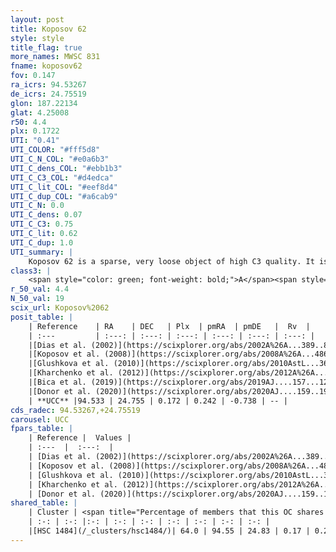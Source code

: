 ```yaml
---
layout: post
title: Koposov 62
style: style
title_flag: true
more_names: MWSC 831
fname: koposov62
fov: 0.147
ra_icrs: 94.53267
de_icrs: 24.75519
glon: 187.22134
glat: 4.25008
r50: 4.4
plx: 0.1722
UTI: "0.41"
UTI_COLOR: "#fff5d8"
UTI_C_N_COL: "#e0a6b3"
UTI_C_dens_COL: "#ebb1b3"
UTI_C_C3_COL: "#d4edca"
UTI_C_lit_COL: "#eef8d4"
UTI_C_dup_COL: "#a6cab9"
UTI_C_N: 0.0
UTI_C_dens: 0.07
UTI_C_C3: 0.75
UTI_C_lit: 0.62
UTI_C_dup: 1.0
UTI_summary: |
    Koposov 62 is a sparse, very loose object of high C3 quality. It is moderately studied in the literature. This object shares a significant percentage of members with a later reported entry.<br><br><span style="color: #99180f; font-weight: bold;">Warning: </span>contains less than 25 stars with <i>P>0.5</i> estimated.
class3: |
    <span style="color: green; font-weight: bold;">A</span><span style="color: #FFC300; font-weight: bold;">B</span>
r_50_val: 4.4
N_50_val: 19
scix_url: Koposov%2062
posit_table: |
    | Reference    | RA    | DEC   | Plx  | pmRA  | pmDE   |  Rv  |
    | :---         | :---: | :---: | :---: | :---: | :---: | :---: |
    |[Dias et al. (2002)](https://scixplorer.org/abs/2002A%26A...389..871D) | 94.508 | 24.711 | -- | 1.86 | -0.42 | -- |
    |[Koposov et al. (2008)](https://scixplorer.org/abs/2008A%26A...486..771K) | 94.508 | 24.711 | -- | -- | -- | -- |
    |[Glushkova et al. (2010)](https://scixplorer.org/abs/2010AstL...36...75G) | 94.508 | 24.711 | -- | -- | -- | -- |
    |[Kharchenko et al. (2012)](https://scixplorer.org/abs/2012A%26A...543A.156K) | 94.509 | 24.695 | -- | -2.1 | -4.84 | -- |
    |[Bica et al. (2019)](https://scixplorer.org/abs/2019AJ....157...12B) | 94.511 | 24.712 | -- | -- | -- | -- |
    |[Donor et al. (2020)](https://scixplorer.org/abs/2020AJ....159..199D) | 94.509 | 24.695 | -- | -0.02 | -0.43 | 51.8 |
    | **UCC** |94.533 | 24.755 | 0.172 | 0.242 | -0.738 | -- | 
cds_radec: 94.53267,+24.75519
carousel: UCC
fpars_table: |
    | Reference |  Values |
    | :---  |  :---:  |
    | [Dias et al. (2002)](https://scixplorer.org/abs/2002A%26A...389..871D) | `E(B-V)=0.34, Dist=2800.0, Age=9.4` |
    | [Koposov et al. (2008)](https://scixplorer.org/abs/2008A%26A...486..771K) | `E(B-V)=0.34, Distance=2800, Age=9.4` |
    | [Glushkova et al. (2010)](https://scixplorer.org/abs/2010AstL...36...75G) | `E(B-V)=0.34, Dm=12.21, Age=9.4` |
    | [Kharchenko et al. (2012)](https://scixplorer.org/abs/2012A%26A...543A.156K) | `e_bv=0.375, distance=3435, log_age=9.415` |
    | [Donor et al. (2020)](https://scixplorer.org/abs/2020AJ....159..199D) | `Fe/H=-0.27` |
shared_table: |
    | Cluster | <span title="Percentage of members that this OC shares with the ones listed">%</span>   | RA   | DEC   | Plx   | pmRA  | pmDE  | Rv | UTI |
    | :-: | :-: |:-: | :-: | :-: | :-: | :-: | :-: | :-: |
    |[HSC 1484](/_clusters/hsc1484/)| 64.0 | 94.55 | 24.83 | 0.17 | 0.21 | -0.72 | -- |0.1 |
---
```

